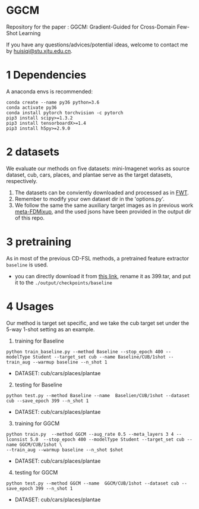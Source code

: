 # GGCM
Repository for the paper : 
GGCM: Gradient-Guided for Cross-Domain Few-Shot Learning

If you have any questions/advices/potential ideas, welcome to contact me by huisiqi@stu.xjtu.edu.cn.


# 1 Dependencies
A anaconda envs is recommended:
```
conda create --name py36 python=3.6
conda activate py36
conda install pytorch torchvision -c pytorch
pip3 install scipy>=1.3.2
pip3 install tensorboardX>=1.4
pip3 install h5py>=2.9.0
```

# 2 datasets
We evaluate our methods on five datasets: mini-Imagenet works as source dataset, cub, cars, places, and plantae serve as the target datasets, respectively. 
1. The datasets can be conviently downloaded and processed as in [FWT](https://github.com/hytseng0509/CrossDomainFewShot).
2. Remember to modify your own dataset dir in the 'options.py'.
3. We follow the same the same auxiliary target images as in previous work [meta-FDMixup](https://github.com/lovelyqian/Meta-FDMixup), and the used jsons have been provided in the output dir of this repo.

# 3 pretraining
As in most of the previous CD-FSL methods, a pretrained feature extractor `baseline`   is used.
- you can directly download it from [this link](https://drive.google.com/file/d/1iYu3lvYDixVNPYjmyi0MON8-X3aRN4n2/view), rename it as 399.tar, and put it to the `./output/checkpoints/baseline` 

# 4 Usages
Our method is target set specific, and we take the cub target set under the 5-way 1-shot setting as an example.

1. training for Baseline
```
python train_baseline.py --method Baseline --stop_epoch 400 --modelType Student --target_set cub --name Baseline/CUB/1shot --train_aug --warmup baseline --n_shot 1
```
- DATASET: cub/cars/places/plantae  

2. testing for Baseline
```
python test.py --method Baseline --name  Baselien/CUB/1shot --dataset cub --save_epoch 399 --n_shot 1
```
- DATASET: cub/cars/places/plantae
  
3. training for GGCM
```
python train.py  --method GGCM --aug_rate 0.5 --meta_layers 3 4 --lconsist 5.0  --stop_epoch 400 --modelType Student --target_set cub --name GGCM/CUB/1shot \
--train_aug --warmup baseline --n_shot $shot
```
- DATASET: cub/cars/places/plantae  

4. testing for GGCM
```
python test.py --method GGCM --name  GGCM/CUB/1shot --dataset cub --save_epoch 399 --n_shot 1
```
- DATASET: cub/cars/places/plantae  
